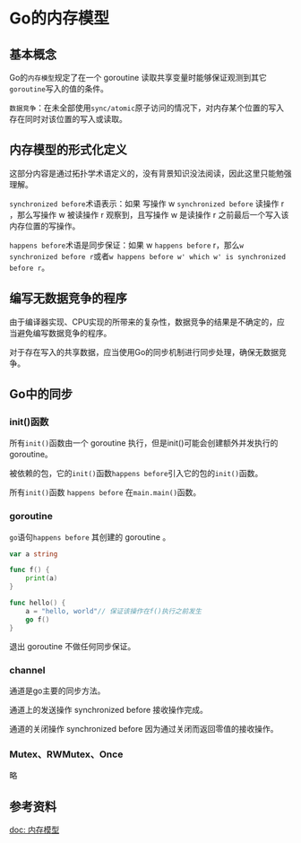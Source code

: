 # Go的内存模型

## 基本概念

Go的`内存模型`规定了在一个 goroutine 读取共享变量时能够保证观测到其它`goroutine`写入的值的条件。

`数据竞争`：在未全部使用`sync/atomic`原子访问的情况下，对内存某个位置的写入存在同时对该位置的写入或读取。

## 内存模型的形式化定义

这部分内容是通过拓扑学术语定义的，没有背景知识没法阅读，因此这里只能勉强理解。

`synchronized before`术语表示：如果 写操作 w `synchronized before` 读操作 r ，那么写操作 w 被读操作 r 观察到，且写操作 w 是读操作 r 之前最后一个写入该内存位置的写操作。

`happens before`术语是同步保证：如果 w `happens before` r，那么`w synchronized before r`或者`w happens before w' which w' is synchronized before r`。

## 编写无数据竞争的程序

由于编译器实现、CPU实现的所带来的复杂性，数据竞争的结果是不确定的，应当避免编写数据竞争的程序。

对于存在写入的共享数据，应当使用Go的同步机制进行同步处理，确保无数据竞争。

## Go中的同步

### init()函数

所有`init()`函数由一个 goroutine 执行，但是init()可能会创建额外并发执行的 goroutine。

被依赖的包，它的`init()`函数`happens before`引入它的包的`init()`函数。

所有`init()`函数 `happens before` 在`main.main()`函数。

### goroutine

`go`语句`happens before` 其创建的 goroutine 。

```go
var a string

func f() {
	print(a)
}

func hello() {
	a = "hello, world"// 保证该操作在f()执行之前发生
	go f()
}
```

退出 goroutine 不做任何同步保证。

### channel

通道是go主要的同步方法。

通道上的发送操作 synchronized before 接收操作完成。

通道的关闭操作 synchronized before 因为通过关闭而返回零值的接收操作。

### Mutex、RWMutex、Once

略

## 参考资料

[doc: 内存模型](https://go.dev/ref/mem)
